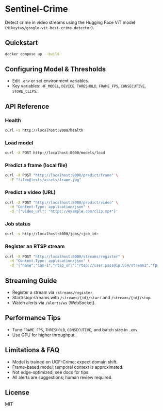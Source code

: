 # Sentinel-Crime

Detect crime in video streams using the Hugging Face ViT model (`Nikeytas/google-vit-best-crime-detector`).

## Quickstart

```sh
docker compose up --build
```

## Configuring Model & Thresholds
- Edit `.env` or set environment variables.
- Key variables: `HF_MODEL`, `DEVICE`, `THRESHOLD`, `FRAME_FPS`, `CONSECUTIVE`, `STORE_CLIPS`.

## API Reference

### Health
```sh
curl -s http://localhost:8000/health
```

### Load model
```sh
curl -X POST http://localhost:8000/models/load
```

### Predict a frame (local file)
```sh
curl -X POST "http://localhost:8000/predict/frame" \
  -F "file=@tests/assets/frame.jpg"
```

### Predict a video (URL)
```sh
curl -X POST "http://localhost:8000/predict/video" \
  -H "Content-Type: application/json" \
  -d '{"video_url": "https://example.com/clip.mp4"}'
```

### Job status
```sh
curl -s http://localhost:8000/jobs/<job_id>
```

### Register an RTSP stream
```sh
curl -X POST "http://localhost:8000/streams/register" \
  -H "Content-Type: application/json" \
  -d '{"name":"Cam-1","rtsp_url":"rtsp://user:pass@ip:554/stream1","fps":2,"active":false}'
```

## Streaming Guide
- Register a stream via `/streams/register`.
- Start/stop streams with `/streams/{id}/start` and `/streams/{id}/stop`.
- Watch alerts via `/alerts/ws` (WebSocket).

## Performance Tips
- Tune `FRAME_FPS`, `THRESHOLD`, `CONSECUTIVE`, and batch size in `.env`.
- Use GPU for higher throughput.

## Limitations & FAQ
- Model is trained on UCF-Crime; expect domain shift.
- Frame-based model; temporal context is approximated.
- Not edge-optimized; see docs for tips.
- All alerts are suggestions; human review required.

## License
MIT

